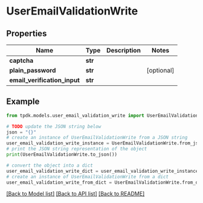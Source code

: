 # UserEmailValidationWrite



## Properties

Name | Type | Description | Notes
------------ | ------------- | ------------- | -------------
**captcha** | **str** |  | 
**plain_password** | **str** |  | [optional] 
**email_verification_input** | **str** |  | 

## Example

```python
from tpdk.models.user_email_validation_write import UserEmailValidationWrite

# TODO update the JSON string below
json = "{}"
# create an instance of UserEmailValidationWrite from a JSON string
user_email_validation_write_instance = UserEmailValidationWrite.from_json(json)
# print the JSON string representation of the object
print(UserEmailValidationWrite.to_json())

# convert the object into a dict
user_email_validation_write_dict = user_email_validation_write_instance.to_dict()
# create an instance of UserEmailValidationWrite from a dict
user_email_validation_write_from_dict = UserEmailValidationWrite.from_dict(user_email_validation_write_dict)
```
[[Back to Model list]](../README.md#documentation-for-models) [[Back to API list]](../README.md#documentation-for-api-endpoints) [[Back to README]](../README.md)


